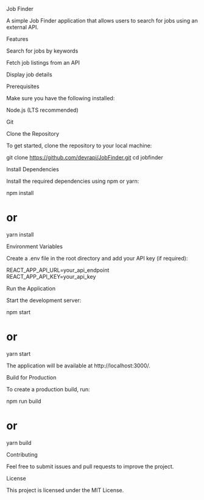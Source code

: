 Job Finder

A simple Job Finder application that allows users to search for jobs using an external API.

Features

Search for jobs by keywords

Fetch job listings from an API

Display job details

Prerequisites

Make sure you have the following installed:

Node.js (LTS recommended)

Git

Clone the Repository

To get started, clone the repository to your local machine:

git clone https://github.com/devrapi/JobFinder.git
cd jobfinder

Install Dependencies

Install the required dependencies using npm or yarn:

npm install
# or
yarn install

Environment Variables

Create a .env file in the root directory and add your API key (if required):

REACT_APP_API_URL=your_api_endpoint
REACT_APP_API_KEY=your_api_key

Run the Application

Start the development server:

npm start
# or
yarn start

The application will be available at http://localhost:3000/.

Build for Production

To create a production build, run:

npm run build
# or
yarn build

Contributing

Feel free to submit issues and pull requests to improve the project.

License

This project is licensed under the MIT License.

